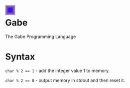 <img width="32" height="32" style="float: left; margin: 0 10px 0 0;" alt="Gabe logo" src="https://github.com/pyasmjarjsf90/Gabe/blob/main/bin/gabe.png"> 

# Gabe
The Gabe Programming Language

# Syntax
`char % 2 == 1` - add  the integer value 1 to memory.

`char % 2 == 0` - output memory in stdout and then reset it.
